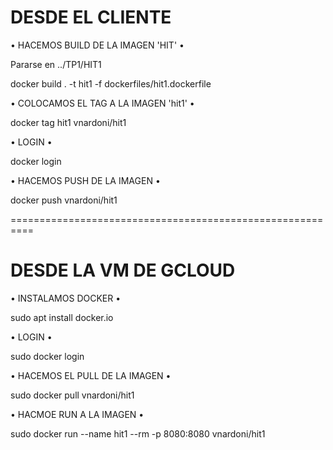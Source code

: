 # DESDE EL CLIENTE

• HACEMOS BUILD DE LA IMAGEN 'HIT' •

Pararse en ../TP1/HIT1

docker build . -t hit1 -f dockerfiles/hit1.dockerfile

• COLOCAMOS EL TAG A LA IMAGEN 'hit1' •

docker tag hit1 vnardoni/hit1

• LOGIN •

docker login

• HACEMOS PUSH DE LA IMAGEN •

docker push vnardoni/hit1

==========================================================

# DESDE LA VM DE GCLOUD

• INSTALAMOS DOCKER • 

sudo apt install docker.io

• LOGIN •

sudo docker login

• HACEMOS EL PULL DE LA IMAGEN •

sudo docker pull vnardoni/hit1

• HACMOE RUN A LA IMAGEN •

sudo docker run --name hit1 --rm -p 8080:8080 vnardoni/hit1